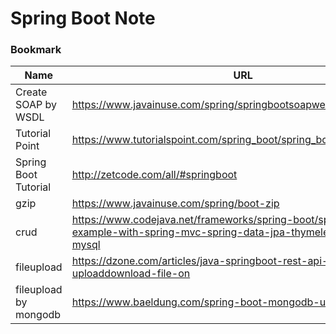 # Spring Boot Note

### Bookmark
Name | URL
--- | ---
Create SOAP by WSDL | https://www.javainuse.com/spring/springbootsoapwebservice
Tutorial Point | https://www.tutorialspoint.com/spring_boot/spring_boot_scheduling.htm
Spring Boot Tutorial | http://zetcode.com/all/#springboot
gzip | https://www.javainuse.com/spring/boot-zip
crud | https://www.codejava.net/frameworks/spring-boot/spring-boot-crud-example-with-spring-mvc-spring-data-jpa-thymeleaf-hibernate-mysql
fileupload | https://dzone.com/articles/java-springboot-rest-api-to-uploaddownload-file-on
fileupload by mongodb | https://www.baeldung.com/spring-boot-mongodb-upload-file
